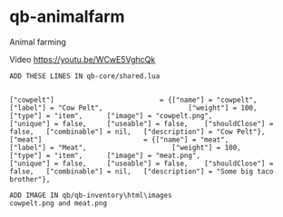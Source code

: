 # qb-animalfarm
Animal farming

Video https://youtu.be/WCwE5VghcQk




	ADD THESE LINES IN qb-core/shared.lua
	

	["cowpelt"] 		 			 	 = {["name"] = "cowpelt",       	    		["label"] = "Cow Pelt",	 					["weight"] = 100, 		["type"] = "item", 		["image"] = "cowpelt.png", 				["unique"] = false, 	["useable"] = false, 	["shouldClose"] = false,   ["combinable"] = nil,   ["description"] = "Cow Pelt"},
	["meat"] 		 			 	 = {["name"] = "meat",       		    		["label"] = "Meat",	 					["weight"] = 100, 		["type"] = "item", 		["image"] = "meat.png", 				["unique"] = false, 	["useable"] = false, 	["shouldClose"] = false,   ["combinable"] = nil,   ["description"] = "Some big taco brother"},

	ADD IMAGE IN qb/qb-inventory\html\images
	cowpelt.png and meat.png

